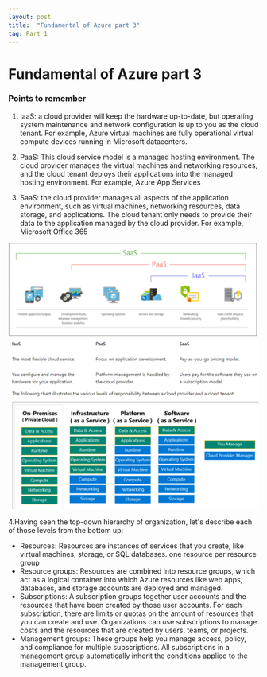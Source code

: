 ```yaml
---
layout: post
title:  "Fundamental of Azure part 3"
tag: Part 1
---
```


# Fundamental of Azure part 3

### Points to remember

1. IaaS:  a cloud provider will keep the hardware up-to-date, but operating system maintenance and network configuration is up to you as the cloud tenant. For example, Azure virtual machines are fully operational virtual compute devices running in Microsoft datacenters. 

2. PaaS: This cloud service model is a managed hosting environment. The cloud provider manages the virtual machines and networking resources, and the cloud tenant deploys their applications into the managed hosting environment. For example, Azure App Services

3. SaaS: the cloud provider manages all aspects of the application environment, such as virtual machines, networking resources, data storage, and applications. The cloud tenant only needs to provide their data to the application managed by the cloud provider. For example, Microsoft Office 365 

![Service Model](/assets/service_model.PNG)
![Service Model Comparison](/assets/service_model_comparison.PNG)


4.Having seen the top-down hierarchy of organization, let's describe each of those levels from the bottom up:

* Resources: Resources are instances of services that you create, like virtual machines, storage, or SQL databases. one resource per resource group
* Resource groups: Resources are combined into resource groups, which act as a logical container into which Azure resources like web apps, databases, and storage accounts are deployed and managed.
* Subscriptions: A subscription groups together user accounts and the resources that have been created by those user accounts. For each subscription, there are limits or quotas on the amount of resources that you can create and use. Organizations can use subscriptions to manage costs and the resources that are created by users, teams, or projects.
* Management groups: These groups help you manage access, policy, and compliance for multiple subscriptions. All subscriptions in a management group automatically inherit the conditions applied to the management group.